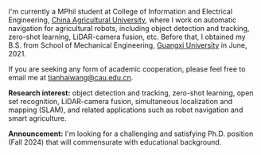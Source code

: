 I'm currently a MPhil student at College of Information and Electrical Engineering, [China Agricultural University](http://en.cau.edu.cn/), where I work on automatic navigation for agricultural robots, including object detection and tracking, zero-shot learning, LiDAR-camera fusion, etc. Before that, I obtained my B.S. from School of Mechanical Engineering, [Guangxi University](https://english.gxu.edu.cn/) in June, 2021.

If you are seeking any form of academic cooperation, please feel free to email me at [tianhaiwang@cau.edu.cn](mailto:tianhaiwang@cau.edu.cn).

**Research interest:** object detection and tracking, zero-shot learning, open set recognition, LiDAR-camera fusion, simultaneous localization and mapping (SLAM), and related applications such as robot navigation and smart agriculture.


**Announcement:** I'm looking for a challenging and satisfying Ph.D. position (Fall 2024) that will commensurate with educational background.